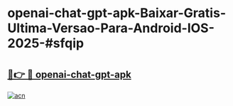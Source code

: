 # openai-chat-gpt-apk-Baixar-Gratis-Ultima-Versao-Para-Android-IOS-2025-#sfqip

# <h2><a href="https://ainizakaria.my?title=openai-chat-gpt-apk&ref=24M">🔗👉 🔴 openai-chat-gpt-apk</a></h2>

[![acn](https://github.com/user-attachments/assets/0f9c940e-d8b0-45ae-aac7-cd30a18b3e1c)](https://ainizakaria.my?title=openai-chat-gpt-apk&ref=24M)

